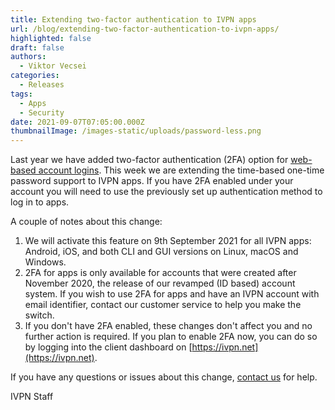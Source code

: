 ```yaml
---
title: Extending two-factor authentication to IVPN apps
url: /blog/extending-two-factor-authentication-to-ivpn-apps/
highlighted: false
draft: false
authors:
  - Viktor Vecsei
categories:
  - Releases
tags:
  - Apps
  - Security
date: 2021-09-07T07:05:00.000Z
thumbnailImage: /images-static/uploads/password-less.png
---
```

Last year we have added two-factor authentication (2FA) option for [web-based account logins](/blog/new-open-source-ivpn-website-subscribe-without-email/). This week we are extending the time-based one-time password support to IVPN apps. If you have 2FA enabled under your account you will need to use the previously set up authentication method to log in to apps.

A couple of notes about this change:

1. We will activate this feature on 9th September 2021 for all IVPN apps: Android, iOS, and both CLI and GUI versions on Linux, macOS and Windows.
2. 2FA for apps is only available for accounts that were created after November 2020, the release of our revamped (ID based) account system. If you wish to use 2FA for apps and have an IVPN account with email identifier, contact our customer service to help you make the switch. 
3. If you don't have 2FA enabled, these changes don't affect you and no further action is required. If you plan to enable 2FA now, you can do so by logging into the client dashboard on [https://ivpn.net](https://ivpn.net).

If you have any questions or issues about this change, [contact us](/contactus/) for help.

IVPN Staff
